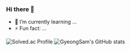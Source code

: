 ### Hi there 👋
- 🌱 I’m currently learning ...
- ⚡ Fun fact: ...




![Solved.ac Profile](http://mazassumnida.wtf/api/generate_badge?boj=rud7tka)
![GyeongSam's GitHub stats](https://github-readme-stats.vercel.app/api?username=GyeongSam&show_icons=true&theme=radical)

<!--
**GyeongSam/GyeongSam** is a ✨ _special_ ✨ repository because its `README.md` (this file) appears on your GitHub profile.

Here are some ideas to get you started:
